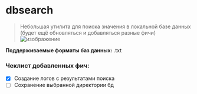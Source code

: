 # dbsearch
> Небольшая утилита для поиска значения в локальной базе данных (будет ещё обновляться и добавляться разные фичи)
![изображение](https://github.com/user-attachments/assets/f2a256be-3cce-4c6d-bce2-42509e2a3f4e)

**Поддерживаемые форматы баз данных:** .txt

### Чеклист добавленных фич:
- [x] Создание логов с результатами поиска
- [ ] Сохранение выбранной директории бд
